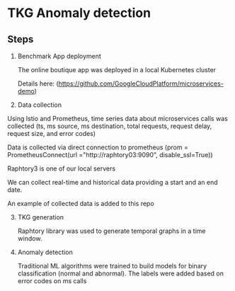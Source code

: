 # TKG Anomaly detection

## Steps

1) Benchmark App deployment
   
   The online boutique app was deployed in a local Kubernetes cluster

   Details here: (https://github.com/GoogleCloudPlatform/microservices-demo)
   
2) Data collection

Using Istio and Prometheus, time series data about microservices calls was collected (ts, ms source, ms destination,  total requests, request delay, request size, and error codes)

Data is collected via direct connection to prometheus (prom = PrometheusConnect(url ="http://raphtory03:9090", disable_ssl=True))

   Raphtory3 is one of our local servers

   We can collect real-time and historical data providing a start and an end date.

   An example of collected data is added to this repo

3) TKG generation

   Raphtory library was used to generate temporal graphs in a time window.
   
4) Anomaly detection

   Traditional ML algorithms were trained to build models for binary classification (normal and abnormal). The labels were added based on error codes on ms calls
